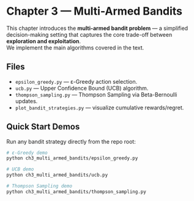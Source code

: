 # Chapter 3 — Multi-Armed Bandits

This chapter introduces the **multi-armed bandit problem** — a simplified decision-making setting that captures the core trade-off between **exploration and exploitation**.  
We implement the main algorithms covered in the text.

## Files
- `epsilon_greedy.py` — ε-Greedy action selection.
- `ucb.py` — Upper Confidence Bound (UCB) algorithm.
- `thompson_sampling.py` — Thompson Sampling via Beta-Bernoulli updates.
- `plot_bandit_strategies.py` — visualize cumulative rewards/regret.

## Quick Start Demos

Run any bandit strategy directly from the repo root:

```bash
# ε-Greedy demo
python ch3_multi_armed_bandits/epsilon_greedy.py

# UCB demo
python ch3_multi_armed_bandits/ucb.py

# Thompson Sampling demo
python ch3_multi_armed_bandits/thompson_sampling.py
